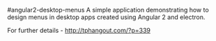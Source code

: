 #angular2-desktop-menus
A simple application demonstrating how to design menus in desktop apps created using Angular 2 and electron.

For further details - http://tphangout.com/?p=339